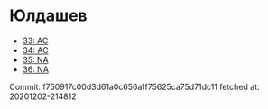 # Юлдашев
- [33: AC](33.md)
- [34: AC](34.md)
- [35: NA](35.md)
- [36: NA](36.md)

Commit: f750917c00d3d61a0c656a1f75625ca75d71dc11
 fetched at: 20201202-214812
